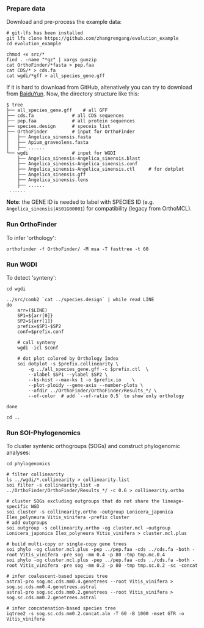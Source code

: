 
### Prepare data ###
Download and pre-process the example data:
```
# git-lfs has been installed
git lfs clone https://github.com/zhangrengang/evolution_example
cd evolution_example

chmod +x src/*
find . -name "*gz" | xargs gunzip
cat OrthoFinder/*fasta > pep.faa
cat CDS/* > cds.fa
cat wgdi/*gff > all_species_gene.gff
```
If it is hard to download from GitHub, altenatively you can try to download from [BaiduYun](https://pan.baidu.com/s/1Qz-GjO0KQ1Ao2zw7vvwihg?pwd=a83p).
Now, the directory structure like this:
```
$ tree
├── all_species_gene.gff	# all GFF
├── cds.fa				# all CDS sequences
├── pep.faa				# all protein sequences
├── species.design		# speceis list
├── OrthoFinder			# input for OrthoFinder
│   ├── Angelica_sinensis.fasta
│   ├── Apium_graveolens.fasta
│   ├── ......
└── wgdi				# input for WGDI
    ├── Angelica_sinensis-Angelica_sinensis.blast
    ├── Angelica_sinensis-Angelica_sinensis.conf
    ├── Angelica_sinensis-Angelica_sinensis.ctl		# for dotplot
    ├── Angelica_sinensis.gff
    ├── Angelica_sinensis.lens
    ├── ......
 ......
```
**Note**: the GENE ID is needed to label with SPECIES ID (e.g. `Angelica_sinensis|AS01G00001`) for compatibility (legacy from OrthoMCL).

### Run OrthoFinder ###
To infer 'orthology':
```
orthofinder -f OrthoFinder/ -M msa -T fasttree -t 60
```

### Run WGDI ###
To detect 'synteny':
```
cd wgdi

../src/comb2 `cat ../species.design` | while read LINE
do
	arr=($LINE)
	SP1=${arr[0]}
	SP2=${arr[1]}
	prefix=$SP1-$SP2
	conf=$prefix.conf

	# call synteny
	wgdi -icl $conf

	# dot plot colored by Orthology Index
	soi dotplot -s $prefix.collinearity \
		-g ../all_species_gene.gff -c $prefix.ctl  \
		--xlabel $SP1 --ylabel $SP2 \
		--ks-hist --max-ks 1 -o $prefix.io    \
		--plot-ploidy --gene-axis --number-plots \
		--ofdir ../OrthoFinder/OrthoFinder/Results_*/ \
		--of-color	# add `--of-ratio 0.5` to show only orthology

done

cd ..
```

### Run SOI-Phylogenomics ###
To cluster syntenic orthogroups (SOGs) and construct phylogenomic analyses:
```
cd phylogenomics

# filter collinearity
ls ../wgdi/*.collinearity > collinearity.list
soi filter -s collinearity.list -o ../OrthoFinder/OrthoFinder/Results_*/ -c 0.6 > collinearity.ortho

# cluster SOGs excluding outgroups that do not share the lineage-specific WGD
soi cluster -s collinearity.ortho -outgroup Lonicera_japonica Ilex_polyneura Vitis_vinifera -prefix cluster
# add outgroups
soi outgroup -s collinearity.ortho -og cluster.mcl -outgroup Lonicera_japonica Ilex_polyneura Vitis_vinifera > cluster.mcl.plus

# build multi-copy or single-copy gene trees
soi phylo -og cluster.mcl.plus -pep ../pep.faa -cds ../cds.fa -both -root Vitis_vinifera -pre sog -mm 0.4 -p 80 -tmp tmp.mc.0.4
soi phylo -og cluster.mcl.plus -pep ../pep.faa -cds ../cds.fa -both -root Vitis_vinifera -pre sog -mm 0.2 -p 80 -tmp tmp.sc.0.2 -sc -concat

# infer coalescent‐based species tree
astral-pro sog.mc.cds.mm0.4.genetrees --root Vitis_vinifera > sog.sc.cds.mm0.4.genetrees.astral
astral-pro sog.sc.cds.mm0.2.genetrees --root Vitis_vinifera > sog.sc.cds.mm0.2.genetrees.astral

# infer concatenation‐based species tree
iqtree2 -s sog.sc.cds.mm0.2.concat.aln -T 60 -B 1000 -mset GTR -o Vitis_vinifera
```

